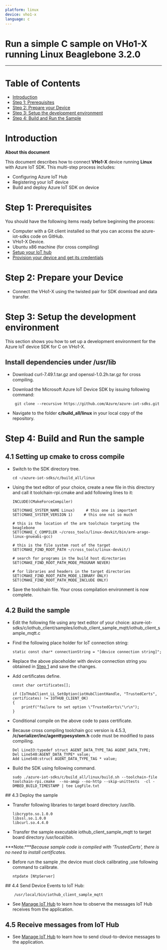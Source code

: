 ```yaml
---
platform: linux
device: vho1-x
language: c
---
```


Run a simple C sample on VHo1-X running Linux Beaglebone 3.2.0
===
---

# Table of Contents

-   [Introduction](#Introduction)
-   [Step 1: Prerequisites](#Prerequisites)
-   [Step 2: Prepare your Device](#PrepareDevice)
-   [Step 3: Setup the development environment][setup-devbox-linux]
-   [Step 4: Build and Run the Sample](#Build)

<a name="Introduction"></a>
# Introduction

**About this document**

This document describes how to connect **VHo1-X** device running **Linux** with Azure IoT SDK. This multi-step process includes:
-   Configuring Azure IoT Hub
-   Registering your IoT device
-   Build and deploy Azure IoT SDK on device

<a name="Prerequisites"></a>
# Step 1: Prerequisites

You should have the following items ready before beginning the process:
-   Computer with a Git client installed so that you can access the azure-iot-sdks code on GitHub.
-   VHo1-X Device.
-   Ubuntu x86 machine (for cross compiling) 
-   [Setup your IoT hub][lnk-setup-iot-hub]
-   [Provision your device and get its credentials][lnk-manage-iot-hub]

<a name="PrepareDevice"></a>
# Step 2: Prepare your Device
-  Connect the VHo1-X using the twisted pair for SDK download and data transfer.

<a name="Setup"></a>
# Step 3: Setup the development environment

This section shows you how to set up a development environment for the Azure IoT device SDK for C on VHo1-X.

## Install dependencies under /usr/lib

-   Download curl-7.49.1.tar.gz and openssl-1.0.2h.tar.gz for cross compiling.

-  Download the Microsoft Azure IoT Device SDK by issuing following command:

        git clone --recursive https://github.com/Azure/azure-iot-sdks.git

-   Navigate to the folder **c/build_all/linux** in your local copy of the repository.

<a name="Build"></a>
# Step 4: Build and Run the sample

## 4.1 Setting up cmake to cross compile

-   Switch to the SDK directory tree.

    ```
    cd ~/azure-iot-sdks/c/build_all/linux
    ```

-   Using the text editor of your choice, create a new file in this directory and call it toolchain-rpi.cmake and add following lines to it:

    ```
    INCLUDE(CMakeForceCompiler)

    SET(CMAKE_SYSTEM_NAME Linux)     # this one is important
    SET(CMAKE_SYSTEM_VERSION 1)     # this one not so much

    # this is the location of the arm toolchain targeting the beaglebone
    SET(CMAKE_C_COMPILER ~/cross_tools/linux-devkit/bin/arm-arago-linux-gnueabi-gcc)

    # this is the file system root of the target
    SET(CMAKE_FIND_ROOT_PATH ~/cross_tools/linux-devkit/)

    # search for programs in the build host directories
    SET(CMAKE_FIND_ROOT_PATH_MODE_PROGRAM NEVER)

    # for libraries and headers in the target directories
    SET(CMAKE_FIND_ROOT_PATH_MODE_LIBRARY ONLY)
    SET(CMAKE_FIND_ROOT_PATH_MODE_INCLUDE ONLY)
    ```

-   Save the toolchain file. Your cross compilation environment is now complete.

## 4.2 Build the sample

-   Edit the following file using any text editor of your choice:
        azure-iot-sdks/c/iothub_client/samples/iothub_client_sample_mqtt/iothub_client_sample_mqtt.c

-   Find the following place holder for IoT connection string:

        static const char* connectionString = "[device connection string]";

-   Replace the above placeholder with device connection string you obtained in [Step 1](#Prerequisites) and save the changes.

-   Add certificates define.

    ```
    const char certificates[];
    ```

    ```
    if (IoTHubClient_LL_SetOption(iotHubClientHandle, "TrustedCerts", certificates) != IOTHUB_CLIENT_OK)
    {
        printf("failure to set option \"TrustedCerts\"\r\n");
    }
    ```

-   Conditional compile on the above code to pass certificate.

-   Because cross compiling toolchain gcc version is 4.5.3, **/c/serializer/inc/agenttypesystem.h** code must be modified to pass compiling.

    ```
    Del Line33:typedef struct AGENT_DATA_TYPE_TAG AGENT_DATA_TYPE;
    Del Line540:AGENT_DATA_TYPE* value;
    Add Line540:struct AGENT_DATA_TYPE_TAG * value;
    ```

-   Build the SDK using following command.

    ```
    sudo ./azure-iot-sdks/c/build_all/linux/build.sh --toolchain-file toolchain-rpi.cmake  --no-amqp --no-http --skip-unittests  -cl -DMBED_BUILD_TIMESTAMP | tee LogFile.txt
    ```

<a name="deploy"/>
## 4.3 Deploy the sample

-   Transfer following libraries to target board directory /usr/lib.
    ```
    libcrypto.so.1.0.0
    libssl.so.1.0.0
    libcurl.so.4.4.0 
    ```
-   Transfer the sample executable iothub_client_sample_mqtt to target board directory /usr/local/bin.

***Note:****Because sample code is compiled with 'TrustedCerts', there is no need to install certificates.*

-   Before run the sample ,the device must clock calibrating ,use following command to calibrate.

        ntpdate [NtpServer]

<a name="run"/>
## 4.4 Send Device Events to IoT Hub:

        /usr/local/bin/iothub_client_sample_mqtt

-   See [Manage IoT Hub][lnk-manage-iot-hub] to learn how to observe the messages IoT Hub receives from the application.

## 4.5 Receive messages from IoT Hub

-   See [Manage IoT Hub][lnk-manage-iot-hub] to learn how to send cloud-to-device messages to the application.


[setup-devbox-linux]: https://github.com/Azure/azure-iot-sdk-c/blob/master/doc/devbox_setup.md
[lnk-setup-iot-hub]: ../setup_iothub.md
[lnk-manage-iot-hub]: ../manage_iot_hub.md